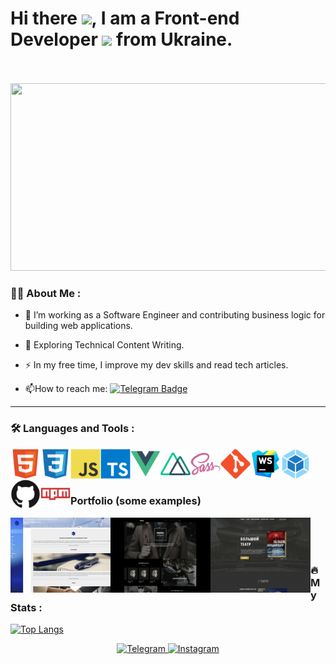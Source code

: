 <h1>
  Hi there
  <img src="https://media.giphy.com/media/hvRJCLFzcasrR4ia7z/giphy.gif" width="30px"/>,
    I am a Front-end Developer <img src="https://media.giphy.com/media/L8K62iTDkzGX6/giphy.gif" width="30"> from Ukraine.
    <br />
    <img src="https://komarev.com/ghpvc/?username=Olanondel&style=flat-square&color=blue" alt="" />
</h1>

<div align="center">
  <img src="https://media.giphy.com/media/dWesBcTLavkZuG35MI/giphy.gif" width="600" height="300"/>
</div>

### :woman_technologist: About Me :

- :telescope: I’m working as a Software Engineer and contributing business logic for building web applications.

- :seedling: Exploring Technical Content Writing.

- :zap: In my free time, I improve my dev skills and read tech articles.

- :mailbox:How to reach me: [![Telegram Badge](https://img.shields.io/badge/telegram-blue?style=flat&logo=Telegram&logoColor=white)](https://t.me/Deqpwtf)

---

### :hammer_and_wrench: Languages and Tools :

<div>
<img align="left" alt="TS" width="48px" src="https://github.com/devicons/devicon/blob/master/icons/html5/html5-original.svg" />
<img align="left" alt="TS" width="48px" src="https://github.com/devicons/devicon/blob/master/icons/css3/css3-original.svg" />
<img align="left" alt="TS" width="48px" src="https://github.com/devicons/devicon/blob/master/icons/javascript/javascript-original.svg" />
<img align="left" alt="TS" width="48px" src="https://github.com/devicons/devicon/blob/master/icons/typescript/typescript-original.svg" />
<img align="left" alt="TS" width="48px" src="https://github.com/devicons/devicon/blob/master/icons/vuejs/vuejs-original.svg" />
<img align="left" alt="TS" width="48px" src="https://github.com/devicons/devicon/blob/master/icons/nuxtjs/nuxtjs-original.svg" />
<img align="left" alt="TS" width="48px" src="https://github.com/devicons/devicon/blob/master/icons/sass/sass-original.svg" />
<img align="left" alt="TS" width="48px" src="https://github.com/devicons/devicon/blob/master/icons/git/git-original.svg" />
<img align="left" alt="TS" width="48px" src="https://github.com/devicons/devicon/blob/master/icons/webstorm/webstorm-original.svg" />
<img align="left" alt="TS" width="48px" src="https://github.com/devicons/devicon/blob/master/icons/webpack/webpack-original.svg" />
<img align="left" alt="TS" width="48px" src="https://github.com/devicons/devicon/blob/master/icons/github/github-original.svg" />
<img align="left" alt="TS" width="48px" src="https://github.com/devicons/devicon/blob/master/icons/npm/npm-original-wordmark.svg" />
</div>

<br />
<br />
<br />

### Portfolio (some examples)

[<img align="left" alt="porten" width="160px" height="120px" src="https://raw.githubusercontent.com/Yaltaphil/Yaltaphil/main/kpk.jpg" />](https://kpk-status.yaltaphil.ru)


[<img align="left" alt="porten" width="160px" height="120px" src="https://github.com/Yaltaphil/Yaltaphil/blob/main/porten.gif" />](https://yaltaphil.github.io/porten)


[<img align="left" alt="big-theather" width="160px" height="120px" src="https://github.com/Yaltaphil/Yaltaphil/blob/main/big-theater.gif" />](https://yaltaphil.github.io/big-theater)

<br />
<br />
<br />

### :fire: My Stats :

[![Top Langs](https://github-readme-stats.vercel.app/api/top-langs/?username=Olanondel&layout=compact)](https://github.com/Olanondel)

<div id="badges" align="center">
  <a href="https://t.me/Deqpwtf">
    <img src="https://img.shields.io/badge/Telegram-blue?style=for-the-badge&logo=telegram&logoColor=white" alt="Telegram"/>
  </a>
  <a href="https://www.instagram.com/oleh_parshehuba/">
    <img src="https://img.shields.io/badge/Instagram-red?style=for-the-badge&logo=instagram&logoColor=white" alt="Instagram"/>
  </a>
</div>